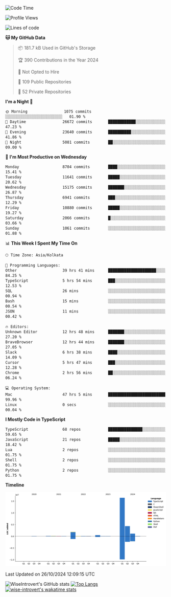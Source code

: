 <!--START_SECTION:waka-->
![Code Time](http://img.shields.io/badge/Code%20Time-1%2C744%20hrs%2057%20mins-blue)

![Profile Views](http://img.shields.io/badge/Profile%20Views-0-blue)

![Lines of code](https://img.shields.io/badge/From%20Hello%20World%20I%27ve%20Written-24.9%20million%20lines%20of%20code-blue)

**🐱 My GitHub Data** 

> 📦 181.7 kB Used in GitHub's Storage 
 > 
> 🏆 390 Contributions in the Year 2024
 > 
> 🚫 Not Opted to Hire
 > 
> 📜 109 Public Repositories 
 > 
> 🔑 52 Private Repositories 
 > 
**I'm a Night 🦉** 

```text
🌞 Morning                1075 commits        ░░░░░░░░░░░░░░░░░░░░░░░░░   01.90 % 
🌆 Daytime                26672 commits       ████████████░░░░░░░░░░░░░   47.23 % 
🌃 Evening                23640 commits       ██████████░░░░░░░░░░░░░░░   41.86 % 
🌙 Night                  5081 commits        ██░░░░░░░░░░░░░░░░░░░░░░░   09.00 % 
```
📅 **I'm Most Productive on Wednesday** 

```text
Monday                   8704 commits        ████░░░░░░░░░░░░░░░░░░░░░   15.41 % 
Tuesday                  11641 commits       █████░░░░░░░░░░░░░░░░░░░░   20.62 % 
Wednesday                15175 commits       ███████░░░░░░░░░░░░░░░░░░   26.87 % 
Thursday                 6941 commits        ███░░░░░░░░░░░░░░░░░░░░░░   12.29 % 
Friday                   10880 commits       █████░░░░░░░░░░░░░░░░░░░░   19.27 % 
Saturday                 2066 commits        █░░░░░░░░░░░░░░░░░░░░░░░░   03.66 % 
Sunday                   1061 commits        ░░░░░░░░░░░░░░░░░░░░░░░░░   01.88 % 
```


📊 **This Week I Spent My Time On** 

```text
🕑︎ Time Zone: Asia/Kolkata

💬 Programming Languages: 
Other                    39 hrs 41 mins      █████████████████████░░░░   84.25 % 
TypeScript               5 hrs 54 mins       ███░░░░░░░░░░░░░░░░░░░░░░   12.53 % 
SQL                      26 mins             ░░░░░░░░░░░░░░░░░░░░░░░░░   00.94 % 
Bash                     15 mins             ░░░░░░░░░░░░░░░░░░░░░░░░░   00.54 % 
JSON                     11 mins             ░░░░░░░░░░░░░░░░░░░░░░░░░   00.42 % 

🔥 Editors: 
Unknown Editor           12 hrs 48 mins      ███████░░░░░░░░░░░░░░░░░░   27.20 % 
BraveBrowser             12 hrs 44 mins      ███████░░░░░░░░░░░░░░░░░░   27.05 % 
Slack                    6 hrs 38 mins       ████░░░░░░░░░░░░░░░░░░░░░   14.09 % 
Cursor                   5 hrs 47 mins       ███░░░░░░░░░░░░░░░░░░░░░░   12.28 % 
Chrome                   2 hrs 56 mins       ██░░░░░░░░░░░░░░░░░░░░░░░   06.24 % 

💻 Operating System: 
Mac                      47 hrs 5 mins       █████████████████████████   99.96 % 
Linux                    0 secs              ░░░░░░░░░░░░░░░░░░░░░░░░░   00.04 % 
```

**I Mostly Code in TypeScript** 

```text
TypeScript               68 repos            ███████████████░░░░░░░░░░   59.65 % 
JavaScript               21 repos            █████░░░░░░░░░░░░░░░░░░░░   18.42 % 
Lua                      2 repos             ░░░░░░░░░░░░░░░░░░░░░░░░░   01.75 % 
Shell                    2 repos             ░░░░░░░░░░░░░░░░░░░░░░░░░   01.75 % 
Python                   2 repos             ░░░░░░░░░░░░░░░░░░░░░░░░░   01.75 % 
```



**Timeline**

![Lines of Code chart](https://raw.githubusercontent.com/wise-introvert/wise-introvert/master/assets/bar_graph.png)


 Last Updated on 26/10/2024 12:09:15 UTC
<!--END_SECTION:waka-->

![WiseIntrovert's GitHub stats](https://github-readme-stats.vercel.app/api?username=wise-introvert&count_private=true&show_icons=true)
[![Top Langs](https://github-readme-stats.vercel.app/api/top-langs/?username=wise-introvert&langs_count=10)](https://github.com/anuraghazra/github-readme-stats)
[![wise-introvert's wakatime stats](https://github-readme-stats.vercel.app/api/wakatime?username=wiseintrovert)](https://github.com/anuraghazra/github-readme-stats)
